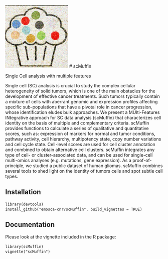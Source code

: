 <img src="vignettes/images/scMuffin_logo_pontillism.jpg" width="200">
# scMuffin

Single Cell analysis with multiple features

Single cell (SC) analysis is crucial to study the complex cellular heterogeneity of solid tumors, which is one of the main obstacles for the development of effective cancer treatments. Such tumors typically contain a mixture of cells with aberrant genomic and expression profiles affecting specific sub-populations that have a pivotal role in cancer progression, whose identification eludes bulk approaches. We present a MUlti-Features INtegrative approach for SC data analysis (scMuffin) that characterizes cell identity on the basis of multiple and complementary criteria. scMuffin provides functions to calculate a series of qualitative and quantitative scores, such as: expression of markers for normal and tumor conditions, pathway activity, cell hierarchy, multipotency state, copy number variations and cell cycle state. Cell-level scores are used for cell cluster annotation and combined to obtain alternative cell clusters. scMuffin integrates any type of cell- or cluster-associated data, and can be used for single-cell multi-omics analyses (e.g. mutations, gene expression). As a proof-of-principle, we studied a public dataset of human gliomas. scMuffin combines several tools to shed light on the identity of tumors cells and spot subtle cell types.

## Installation
```{r, eval=FALSE}
library(devtools)
install_github("emosca-cnr/scMuffin", build_vignettes = TRUE)
```

## Documentation
Please look at the vignette included in the R package:
```{r, eval=FALSE}
library(scMuffin)
vignette("scMuffin")
```

